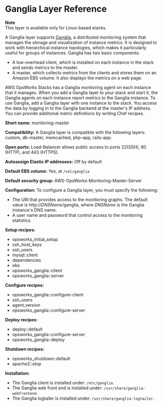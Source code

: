 # Ganglia Layer Reference<a name="layers-other-ganglia"></a>

**Note**  
This layer is available only for Linux\-based stacks\.

A Ganglia layer supports [Ganglia](http://ganglia.sourceforge.net/), a distributed monitoring system that manages the storage and visualization of instance metrics\. It is designed to work with hierarchical instance topologies, which makes it particularly useful for groups of instances\. Ganglia has two basic components:
+ A low\-overhead client, which is installed on each instance in the stack and sends metrics to the master\.
+ A master, which collects metrics from the clients and stores them on an Amazon EBS volume\. It also displays the metrics on a web page\.

AWS OpsWorks Stacks has a Ganglia monitoring agent on each instance that it manages\. When you add a Ganglia layer to your stack and start it, the Ganglia agents on each instance report metrics to the Ganglia instance\. To use Ganglia, add a Ganglia layer with one instance to the stack\. You access the data by logging in to the Ganglia backend at the master's IP address\. You can provide additional metric definitions by writing Chef recipes\. 

**Short name:** monitoring\-master

**Compatibility:** A Ganglia layer is compatible with the following layers: custom, db\-master, memcached, php\-app, rails\-app\.

**Open ports:** Load\-Balancer allows public access to ports 22\(SSH\), 80 \(HTTP\), and 443 \(HTTPS\)\.

**Autoassign Elastic IP addresses:** Off by default

**Default EBS volume:** Yes, at `/vol/ganglia`

**Default security group:** AWS\-OpsWorks\-Monitoring\-Master\-Server

**Configuration:** To configure a Ganglia layer, you must specify the following:
+ The URI that provides access to the monitoring graphs\. The default value is http://*DNSName*/ganglia, where *DNSName* is the Ganglia instance's DNS name\.
+ A user name and password that control access to the monitoring statistics\.

**Setup recipes:**
+ opsworks\_initial\_setup
+ ssh\_host\_keys
+ ssh\_users
+ mysql::client
+ dependencies
+ ebs
+ opsworks\_ganglia::client
+ opsworks\_ganglia::server 

**Configure recipes:**
+ opsworks\_ganglia::configure\-client
+ ssh\_users
+ agent\_version
+ opsworks\_ganglia::configure\-server 

**Deploy recipes:**
+ deploy::default
+ opsworks\_ganglia::configure\-server
+ opsworks\_ganglia::deploy 

**Shutdown recipes:**
+ opsworks\_shutdown::default
+ apache2::stop 

**Installation:**
+ The Ganglia client is installed under: `/etc/ganglia`\.
+ The Ganglia web front end is installed under: `/usr/share/ganglia-webfrontend`\.
+ The Ganglia logtailer is installed under: `/usr/share/ganglia-logtailer`\.